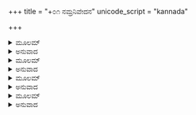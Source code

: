 +++
title = "+೦೧ ನಮ್ರನಿವೇದನ"
unicode_script = "kannada"

+++


<details><summary>ಮೂಲಮ್</summary>

ರಾಮಾಯ ರಾಮಭದ್ರಾಯ ರಾಮಚಂದ್ರಾಯ ವೇಧಸೇ ।  
ರಘುನಾಥಾಯ ನಾಥಾಯ ಸೀತಾಯಾಃ ಪತಯೇ ನಮಃ ॥  
ರಾಮಂ ರಾಮಾನುಜಂ ಸೀತಾಂ ಭರತಂ ಭರತಾನುಜಮ್ ।  
ಸುಗ್ರೀವಂ ವಾಯುಸೂನಂ ಚ ಪ್ರಣಮಾಮಿ ಪುನಃ ಪುನಃ ॥  
ವೇದವೇದ್ಯೇ ಪರೇ ಪುಂಸಿ ಜಾತೇ ದಶರಾಥಾತ್ಮಜೇ ।  
ವೇದಃ ಪ್ರಾಚೇತಸಾದಾಸೀತ್ ಸಾಕ್ಷಾದ್ ರಾಮಾಯಣಾತ್ಮನಾ ॥
</details>

<details><summary>ಅನುವಾದ</summary>

ವೇದಗಳು ವರ್ಣಿಸುವ ಪರಮತತ್ತ್ವ ಶ್ರೀಮನ್ನಾರಾಯಣ ತತ್ತ್ವವೇ ಶ್ರೀಮದ್ರಾಮಾಯಣದಲ್ಲಿ ಶ್ರೀರಾಮರೂಪದಿಂದ ನಿರೂಪಿತವಾಗಿದೆ. ವೇದವೇದ್ಯ ಪರಮಪುರುಷೋತ್ತಮನು ದಶರಥನಂದನ ಶ್ರೀರಾಮನ ರೂಪದಲ್ಲಿ ಅವತರಿಸಿದ ಮೇಲೆ ಸಾಕ್ಷಾತ್ ವೇದವೇ ವಾಲ್ಮೀಕಿಯ ಮುಖದಿಂದ ಶ್ರೀರಾಮಾಯಣ ರೂಪದಲ್ಲಿ ಪ್ರಕಟವಾಯಿತು ಎಂದು ಆಸ್ತಿಕರ ಚಿರಕಾಲದ ಮಾನ್ಯತೆಯಾಗಿದೆ. ಅದಕ್ಕಾಗಿ ಶ್ರೀಮದ್ವಾಲ್ಮೀಕೀಯ ರಾಮಾಯಣದ ಪ್ರತಿಷ್ಠೆ ವೇದತುಲ್ಯವಾಗಿದೆ. ಅವರ ‘ಆದಿಕಾವ್ಯ’ ಶ್ರೀಮದ್ವಾಲ್ಮೀಕೀಯ ರಾಮಾಯಣವು ಭೂತಳದ ಪ್ರಥಮ ಕಾವ್ಯವಾಗಿದೆ. ಅದು ಎಲ್ಲರಿಗೆ ಪೂಜ್ಯವಸ್ತು ಆಗಿದೆ. ಭಾರತಕ್ಕಾದರೋ ಅದು ಪರಮ ಗೌರವದ ವಸ್ತು ಹಾಗೂ ನಿಜ ಅರ್ಥದಲ್ಲಿ ದೇಶದ ಬಹುಮೂಲ್ಯ ರಾಷ್ಟ್ರೀಯ ನಿಧಿಯಾಗಿದೆ. ಇದರ ಒಂದೊಂದು ಅಕ್ಷರವೂ ಮಹಾಪಾತಕವನ್ನು ನಾಶಮಾಡುವಂತಹುದು.
</details>

<details><summary>ಮೂಲಮ್</summary>

ಏಕೈಕಮಕ್ಷರಂ ಪುಂಸಾಂ ಮಹಾಪಾತಕನಾಶನಮ್ ।
</details>

<details><summary>ಅನುವಾದ</summary>

ಇದು ಸಮಸ್ತ ಕಾವ್ಯಗಳ ಬೀಜವಾಗಿದೆ.
</details>

<details><summary>ಮೂಲಮ್</summary>

‘ಕಾವ್ಯ ಬೀಜಂ ಸನಾತನಮ್’ ।
</details>

<details><summary>ಅನುವಾದ</summary>

(ಬೃ-ಧರ್ಮ 1/30/47)  
ಶ್ರೀ ವೇದವ್ಯಾಸಾದಿ ಎಲ್ಲ ಕವಿಗಳು ಇದನ್ನು ಅಧ್ಯಯನ ಮಾಡಿ ಪುರಾಣ, ಮಹಾಭಾರತಾದಿಗಳನ್ನು ನಿರ್ಮಿಸಿದರು. ‘ಬೃಹದ್ಧರ್ಮ ಪುರಾಣದಲ್ಲಿ ಈ ಮಾತು ವಿಸ್ತಾರವಾಗಿ ಪ್ರತಿಪಾದಿತವಾಗಿದೆ. ಶ್ರೀವ್ಯಾಸರು ಅನೇಕ ಪುರಾಣಗಳಲ್ಲಿ ರಾಮಾಯಣದ ಮಾಹಾತ್ಮ್ಯವನ್ನು ಹಾಡಿದ್ದಾರೆ. ಸ್ಕಂದಪುರಾಣದ ರಾಮಾಯಣ ಮಾಹಾತ್ಮ್ಯವನ್ನು ಈ ಗ್ರಂಥದ ಪ್ರಾರಂಭದಲ್ಲೇ ಕೊಡಲಾಗಿದೆ. ಕೆಲವು ಸಣ್ಣ-ಪುಟ್ಟ ಮಾಹಾತ್ಮ್ಯಗಳೂ ಬೇರೆಯೂ ಇವೆ. ವೇದವ್ಯಾಸರು ಯುಧಿಷ್ಠಿರನ ಒತ್ತಾಯದಿಂದ ವಾಲ್ಮೀಕಿ ರಾಮಾಯಣದ ಮೇಲೆ ‘ರಾಮಾಯಣ ತಾತ್ಪರ್ಯ ದೀಪಿಕಾ’ ಎಂಬ ಒಂದು ವ್ಯಾಖ್ಯೆ ಬರೆದಿರುವರು. ಇದರ ಒಂದು ಹಸ್ತಲಿಖಿತ ಪ್ರತಿಯು ಈಗಲೂ ಉಪಲಬ್ದವಾಗಿದೆ. ದಿವಾನ್ ಬಹಾದುರ ರಾಮಶಾಸ್ತ್ರಿಗಳು ತಮ್ಮ ‘ಸ್ಟಡೀಸ್ ಇನ್ ರಾಮಾಯಣ’ದ ದ್ವಿತೀಯ ಖಂಡದಲ್ಲಿ ಇದರ ಉಲ್ಲೇಖನವನ್ನು ಮಾಡಿರುವರು. ಈ ಪುಸ್ತಕವು 1944ರಲ್ಲಿ ಬಡೋದಾದಲ್ಲಿ ಪ್ರಕಾಶಿತವಾಗಿದೆ. ಹೀಗೆ ಹರಿವಂಶ ವಿಷ್ಣುಪರ್ವ (93/6-33)ದಲ್ಲಿಯೂ ಯದುವಂಶಿಯರು ವಾಲ್ಮೀಕಿ ರಾಮಾಯಣದ ನಾಟಕವನ್ನು ಆಡಿದ ಉಲ್ಲೇಖವಿದೆ.
</details>

<details><summary>ಮೂಲಮ್</summary>

ರಾಮಾಯಣಂ ಮಹಾಕಾವ್ಯಮುದ್ದಿಶ್ಯ ನಾಟಕಂ ಕೃತಮ್ ।
</details>

<details><summary>ಅನುವಾದ</summary>

ವೇದವ್ಯಾಸರು ವಾಲ್ಮೀಕಿಗಳ ಜೀವನ ಚರಿತ್ರೆಯ ಕುರಿತು ಅನೇಕ ಪುರಾಣಗಳಲ್ಲಿ ಶ್ರದ್ಧೆಯಿಂದ ಬರೆದಿರುವರು. ಆದಿಕವಿ ವಾಲ್ಮೀಕಿಯವರ ಕುರಿತು ಹೊಗಳದೆ ಇರುವ ಕವಿ-ಸಾಹಿತಿಗಳು ಯಾರೂ ಇರಲಾರರು. ಕವಿಕುಲತಿಲಕ, ಕಾಳಿದಾಸ, ಜಗದ್ಗುರು ಶಂಕರಾಚಾರ್ಯರು, ರಾಮಾನುಜರು, ಮಾಧ್ವರು, ಗೋಸ್ವಾಮಿ ತುಳಸೀದಾಸರು ಆದಿ ಎಲ್ಲ ಸಂಪ್ರದಾಯದ ಮಹಾತ್ಮರು ವಾಲ್ಮೀಕಿಗಳನ್ನು ಪದೇ-ಪದೇ ಶ್ರದ್ಧಾಪೂರ್ವಕ ಸ್ಮರಿಸಿರುವರು.  
ರಾಮಾಯಣದ ಮೇಲೆ ಅಗಣಿತ ಪ್ರಾಚೀನ ಟೀಕೆಗಳೂ ಇವೆ. 1) ಕತಕ ಟೀಕಾ (ಇದನ್ನು ನಾಗೋಜಿಭಟ್ಟ ಹಾಗೂ ಗೋವಿಂದರಾಜಾದಿಗಳು ಬಹಳ ಉಲ್ಲೇಖ ಮಾಡಿದ್ದಾರೆ) 2) ನಾಗೋಜಿಭಟ್ಟರ ತಿಲಕ ಅಥವಾ ರಾಮಾಭಿರಾಮೀ ವ್ಯಾಖ್ಯಾ. 3) ಗೋವಿಂದರಾಜರ ಭೂಷಣ ಟೀಕಾ 4) ಶಿವಸಹಾಯಕೀ ರಾಮಾಯಣ ಶಿರೋಮಣಿ ವ್ಯಾಖ್ಯಾ (ಇವೆಲ್ಲ ಟೀಕೆಗಳು ಒಟ್ಟಿಗೆ ಗುಜರಾತಿ ಪ್ರಿಂಟಿಂಗ್ ಪ್ರೆಸ್ ಮುಂಬಯಿಯಲ್ಲಿ ಮುದ್ರಿತವಾಗಿದೆ). 5) ಮಾಹೇಶ್ವರತೀರ್ಥರ ತೀರ್ಥವ್ಯಾಖ್ಯಾ ಅಥವಾ ತತ್ತ್ವದೀಪ. 6) ಕಂದಾಲ ರಾಮಾನುಜರ ರಾಮಾನುಜೀಯ ವ್ಯಾಖ್ಯಾ. 7) ವರದರಾಜಕೃತ ವಿವೇಕ ತಿಲಕ. 8) ತ್ಯ್ರಂಬಕರಾಜ ಮುಖಾನಿಯ ಧರ್ಮಾಕೂತ ವ್ಯಾಖ್ಯಾ. 9) ರಾಮಾನಂದತೀರ್ಥರ ರಾಮಾಯಣ ಕೂಟ ವ್ಯಾಖ್ಯಾ. ಇವುಗಳಲ್ಲದೆ ಚತುರರ್ಥದೀಪಿಕಾ, ರಾಮಾಯಣ ವಿರೋಧ ಪರಿಹಾರ, ರಾಮಾಯಣಸೇತು, ತಾತ್ಪರ್ಯತರಣಿ, ಶೃಂಗಾರಸುಧಾಕಾರ, ರಾಮಾಯಣಸಪ್ತಬಿಂಬ, ಮನೋರಮಾ ಆದಿ ಅನೇಕ ಟೀಕೆಗಳು ಇವೆ. ‘ರೀಡಿಂಗ್ ಇನ್ ರಾಮಾಯಣ’ದ ಅನುಸಾರ ಎಷ್ಟೋ ಟೀಕೆಗಳ ಉಲ್ಲೇಖವಿದೆ. ಅಹೋಬಲರ ‘ವಾಲ್ಮೀಕಿ ಹೃದಯ’ (ತನಿಶ್ಲೋಕಿ) ವ್ಯಾಖ್ಯಾ, ಅವರ ಶಿಷ್ಯರ ವಿರೋಧ ಭಂಜನೀ ಟೀಕಾ, ಮಾಧವಾಚಾರ್ಯರ ರಾಮಾಯಣ ತಾತ್ಪರ್ಯ ನಿರ್ಣಯ ವ್ಯಾಖ್ಯಾ, ಶ್ರೀ ಅಪ್ಪಯ್ಯದೀಕ್ಷಿತೇಂದ್ರರ ಇದೇ ಹೆಸರಿನಲ್ಲಿ ಮತ್ತೊಂದು ವ್ಯಾಖ್ಯೆಯೂ ಇದೆ. (ಇವರು ರಾಮಾಯಣವನ್ನು ಶಿವಪರವೆಂದು ಸಿದ್ಧಮಾಡಿರುವರು). ಪ್ರಬಾಲಮುಕುಂದ ಸೂರಿಯ ರಾಮಾಯಣ ಭೂಷಣ ವ್ಯಾಖ್ಯಾ ಹಾಗೂ ಶ್ರೀರಾಮಭದ್ರಾಶ್ರಮರ ಸುಬೋಧಿನೀ ಟೀಕಾ. ಡಾ॥ ಎಂ. ಕೃಷ್ಣಮಾಚಾರಿಯವರು ತಮ್ಮ ‘ಹಿಸ್ಟ್ರಿ ಆಫ್ ಕ್ಲಾಸಿಕಲ್ ಸಂಸ್ಕೃತ ಲಿಟರೇಚರ್’ ಪುಸ್ತಕದಲ್ಲಿ ಇಂತಹ ಅನೇಕ ಟೀಕೆಗಳನ್ನು ಉಲ್ಲೇಖಿಸಿದ್ದಾರೆ. ಅವುಗಳ ಲೇಖಕರ ಹೆಸರುಗಳು ಅಜ್ಞಾತವಾಗಿವೆ. ಉದಾ-ಅಮೃತ ಕತಕ, ರಾಮಾಯಣ ಸಾರದೀಪಿಕಾ, ಗುರುಬಾಲಾ ಚಿತ್ತರಂಜೀನೀ, ವಿದ್ವನ್ಮನೋರಂಜಿನೀ, ಮುಂತಾದವು. ಅವರು ವರದರಾಜಾಚಾರ್ಯರ ರಾಮಾಯಣ ಸಾರಸಂಗ್ರಹ, ದೇವರಾಮಭಟ್ಠರ ವಿಷಯಪದಾರ್ಥ ವ್ಯಾಖ್ಯಾ, ನರಸಿಂಹಶಾಸ್ತ್ರಿಗಳ ಕಲ್ಪವಲ್ಲಿಕಾ, ವೆಂಕಟಾಚಾರ್ಯರ ರಾಮಾಯಣಾರ್ಥಪ್ರಕಾಶಿಕಾ, ವೆಂಕಟಾಚಾರ್ಯರ ರಾಮಾಯಣ ಕಥಾ ವಿಮರ್ಶ ಮುಂತಾದ ವ್ಯಾಖ್ಯಾ ಗ್ರಂಥಗಳನ್ನು ಉಲ್ಲೇಖಿಸಿದ್ದಾರೆ. ಇವುಗಳಲ್ಲದೆ ಬೇರೆ ಕೆಲವು ಟೀಕೆಗಳನ್ನು ‘ಮಧ್ವವಿಲಾಸ’ ಎಂಬ ಪ್ರತಿಯಲ್ಲಿ ಸಂಗ್ರಹಿತವಾಗಿದೆ. ಇವೆಲ್ಲವೂ ಸಂಸ್ಕೃತ ವ್ಯಾಖ್ಯೆಗಳಾಗಿವೆ. ಅಜ್ಞಾತ ಸಂಸ್ಕೃತ ವ್ಯಾಖ್ಯೆಗಳು ಹಿಂದಿಯ ಅನೇಕಾನೇಕ ದ್ವೈತ, ಅದ್ವೈತ, ಶುದ್ಧಾದ್ವೈತ, ವಿಶಿಷ್ಟಾದ್ವೈತ ಮತದವರ, ಆರ್ಯಸಮಾಜದ ವ್ಯಾಖ್ಯೆಗಳು ಬಂಗಾಲೀ, ಮರಾಠಿ, ಕನ್ನಡ, ಗುಜರಾತಿ ಮೊದಲಾದ ಬೇರೆ-ಬೇರೆ ಪ್ರಾಂತೀಯ ಭಾಷೆಗಳ, ಫ್ರೆಂಚ್, ಆಂಗ್ಲ, ಮೊದಲಾದ ಇತರ ವಿದೇಶಿ ಭಾಷೆಗಳಲ್ಲಿ ಮಾಡಿದ ಅನುವಾದ ಟೀಕೆ-ಟಿಪ್ಪಣಿಗಳನ್ನು ಎಣಿಸಲಾರದಷ್ಟು ಇವೆ. ಇದರ ಅಂತ್ಯವೇ ಆಗಲಾರದು.
</details>
